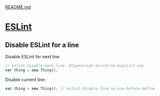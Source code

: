 [README.md](README.md)

# [ESLint](https://eslint.org)

## Disable ESLint for a line

Disable ESLint for next line

```javascript
// eslint-disable-next-line  @typescript-eslint/no-explicit-any`
var thing = new Thing();
```
Disable current line:

```javascript
var thing = new Thing(); // eslint-disable-line no-use-before-define
```


